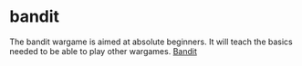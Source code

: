 # bandit
The bandit wargame is aimed at absolute beginners. It will teach the basics needed to be able to play other wargames.
[Bandit](https://overthewire.org/wargames/bandit/ "Bandit")
<!--stackedit_data:
eyJoaXN0b3J5IjpbMTA2Mzk0Nzc3Ml19
-->